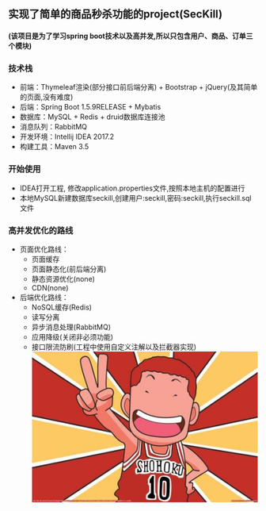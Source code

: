 ## 实现了简单的商品秒杀功能的project(SecKill)
#### (该项目是为了学习spring boot技术以及高并发,所以只包含用户、商品、订单三个模块)
### 技术栈
* 前端：Thymeleaf渲染(部分接口前后端分离) + Bootstrap + jQuery(及其简单的页面,没有难度)
* 后端：Spring Boot 1.5.9RELEASE + Mybatis
* 数据库：MySQL + Redis + druid数据库连接池
* 消息队列：RabbitMQ
* 开发环境：Intellij IDEA 2017.2
* 构建工具：Maven 3.5
### 开始使用
* IDEA打开工程, 修改application.properties文件,按照本地主机的配置进行
* 本地MySQL新建数据库seckill,创建用户:seckill,密码:seckill,执行seckill.sql文件
### 高并发优化的路线
* 页面优化路线：
     * 页面缓存
     * 页面静态化(前后端分离)
     * 静态资源优化(none)
     * CDN(none)
* 后端优化路线：
     * NoSQL缓存(Redis)
     * 读写分离
     * 异步消息处理(RabbitMQ)
     * 应用降级(关闭非必须功能)
     * 接口限流防刷(工程中使用自定义注解以及拦截器实现)
![樱木](https://raw.githubusercontent.com/Victoryczz/SecKill/v2/src/main/resources/static/img/%E6%A8%B1%E6%9C%A8%E8%8A%B1%E9%81%93.jpg)

